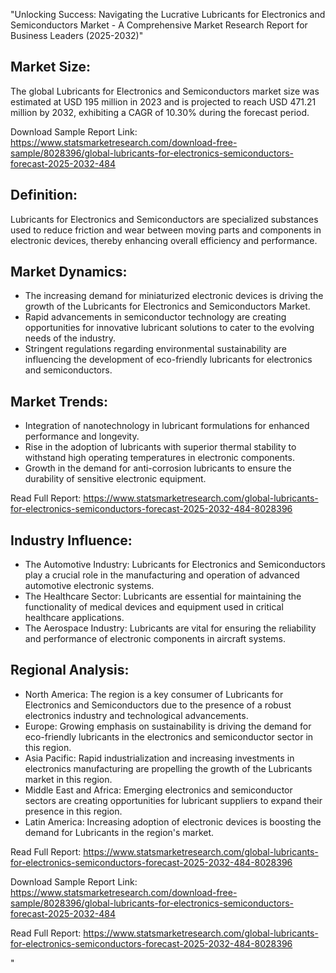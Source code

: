 "Unlocking Success: Navigating the Lucrative Lubricants for Electronics and Semiconductors Market - A Comprehensive Market Research Report for Business Leaders (2025-2032)"

<h2>Market Size:</h2>

<p>The global Lubricants for Electronics and Semiconductors market size was estimated at USD 195 million in 2023 and is projected to reach USD 471.21 million by 2032, exhibiting a CAGR of 10.30% during the forecast period.</p>
<p>Download Sample Report Link: <a href='https://www.statsmarketresearch.com/download-free-sample/8028396/global-lubricants-for-electronics-semiconductors-forecast-2025-2032-484'>https://www.statsmarketresearch.com/download-free-sample/8028396/global-lubricants-for-electronics-semiconductors-forecast-2025-2032-484</a></p>

<h2>Definition:</h2>
<p>Lubricants for Electronics and Semiconductors are specialized substances used to reduce friction and wear between moving parts and components in electronic devices, thereby enhancing overall efficiency and performance.</p>

<h2>Market Dynamics:</h2>
<ul>
<li>The increasing demand for miniaturized electronic devices is driving the growth of the Lubricants for Electronics and Semiconductors Market.</li>
<li>Rapid advancements in semiconductor technology are creating opportunities for innovative lubricant solutions to cater to the evolving needs of the industry.</li>
<li>Stringent regulations regarding environmental sustainability are influencing the development of eco-friendly lubricants for electronics and semiconductors.</li>
</ul>

<h2>Market Trends:</h2>
<ul>
<li>Integration of nanotechnology in lubricant formulations for enhanced performance and longevity.</li>
<li>Rise in the adoption of lubricants with superior thermal stability to withstand high operating temperatures in electronic components.</li>
<li>Growth in the demand for anti-corrosion lubricants to ensure the durability of sensitive electronic equipment.</li>
</ul>
<p>Read Full Report: <a href='https://www.statsmarketresearch.com/global-lubricants-for-electronics-semiconductors-forecast-2025-2032-484-8028396'>https://www.statsmarketresearch.com/global-lubricants-for-electronics-semiconductors-forecast-2025-2032-484-8028396</a></p>

<h2>Industry Influence:</h2>
<ul>
<li>The Automotive Industry: Lubricants for Electronics and Semiconductors play a crucial role in the manufacturing and operation of advanced automotive electronic systems.</li>
<li>The Healthcare Sector: Lubricants are essential for maintaining the functionality of medical devices and equipment used in critical healthcare applications.</li>
<li>The Aerospace Industry: Lubricants are vital for ensuring the reliability and performance of electronic components in aircraft systems.</li>
</ul>

<h2>Regional Analysis:</h2>
<ul>
<li>North America: The region is a key consumer of Lubricants for Electronics and Semiconductors due to the presence of a robust electronics industry and technological advancements.</li>
<li>Europe: Growing emphasis on sustainability is driving the demand for eco-friendly lubricants in the electronics and semiconductor sector in this region.</li>
<li>Asia Pacific: Rapid industrialization and increasing investments in electronics manufacturing are propelling the growth of the Lubricants market in this region.</li>
<li>Middle East and Africa: Emerging electronics and semiconductor sectors are creating opportunities for lubricant suppliers to expand their presence in this region.</li>
<li>Latin America: Increasing adoption of electronic devices is boosting the demand for Lubricants in the region's market.</li>
</ul>
<p>Read Full Report: <a href='https://www.statsmarketresearch.com/global-lubricants-for-electronics-semiconductors-forecast-2025-2032-484-8028396'>https://www.statsmarketresearch.com/global-lubricants-for-electronics-semiconductors-forecast-2025-2032-484-8028396</a></p>

<p>Download Sample Report Link: <a href='https://www.statsmarketresearch.com/download-free-sample/8028396/global-lubricants-for-electronics-semiconductors-forecast-2025-2032-484'>https://www.statsmarketresearch.com/download-free-sample/8028396/global-lubricants-for-electronics-semiconductors-forecast-2025-2032-484</a></p>
<p>Read Full Report: <a href='https://www.statsmarketresearch.com/global-lubricants-for-electronics-semiconductors-forecast-2025-2032-484-8028396'>https://www.statsmarketresearch.com/global-lubricants-for-electronics-semiconductors-forecast-2025-2032-484-8028396</a></p>"
